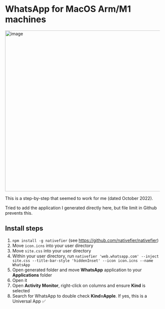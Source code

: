 # WhatsApp for MacOS Arm/M1 machines

<img width="524" alt="image" src="https://user-images.githubusercontent.com/4234732/195083454-ecc4497d-c9f8-4b08-81f6-49b8ac2c447f.png">

This is a step-by-step that seemed to work for me (dated October 2022).

Tried to add the application I generated directly here, but file limit in Github prevents this.

## Install steps

1. `npm install -g nativefier` (see https://github.com/nativefier/nativefier)
2. Move `icon.icns` into your user directory
3. Move `site.css` into your user directory
3. Within your user directory, run `nativefier 'web.whatsapp.com' --inject site.css --title-bar-style 'hiddenInset' --icon icon.icns --name WhatsApp`
4. Open generated folder and move **WhatsApp** application to your **Applications** folder
5. Open it
6. Open **Activity Monitor**, right-click on columns and ensure **Kind** is selected
7. Search for WhatsApp to double check **Kind=Apple**. If yes, this is a Universal App ✅
